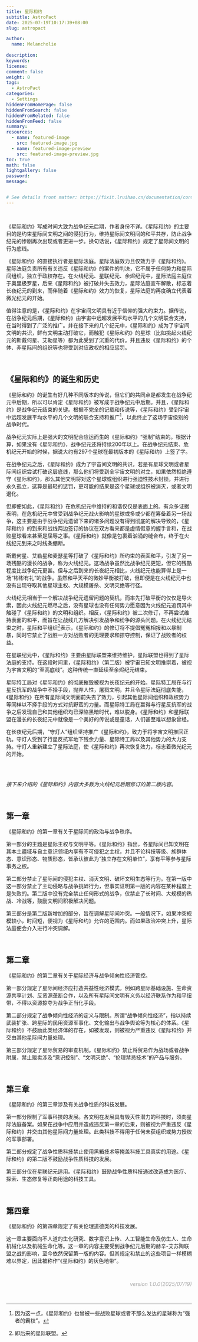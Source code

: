 ```yaml
---
title: 星际和约
subtitle: AstroPact
date: 2025-07-19T10:17:39+08:00
slug: astropact

author:
  name: Melancholie
  
description:
keywords:
license:
comment: false
weight: 0
tags:
  - AstroPact
categories:
  - Settings
hiddenFromHomePage: false
hiddenFromSearch: false
hiddenFromRelated: false
hiddenFromFeed: false
summary:
resources:
  - name: featured-image
    src: featured-image.jpg
  - name: featured-image-preview
    src: featured-image-preview.jpg
toc: true
math: false
lightgallery: false
password:
message:


# See details front matter: https://fixit.lruihao.cn/documentation/content-management/introduction/#front-matter
---
```


<!--more-->

<br/>

《星际和约》写成时间大致为战争纪元后期，作者身份不详。《星际和约》的主要目的是约束星际间文明之间的侵犯行为，维持星际间文明间的和平共存，防止战争纪元的惨剧再次出现或者更进一步。换句话说，《星际和约》规定了星际间文明的行为底线。

《星际和约》的直接执行者是星际法庭。星际法庭效力且仅效力于《星际和约》。星际法庭负责所有有关违反《星际和约》的案件的判决，它不属于任何势力和星际间组织，独立于政权存在。在火线纪元、星联纪元、余烬纪元中，星际法庭主庭位于奥里极罗星，后来《星际和约》被打破并失去效力，星际法庭宣布解散，标志着长夜纪元的到来，而伴随着《星际和约》效力的恢复，星际法庭的再度确立代表着微光纪元的开始。

值得注意的是，《星际和约》在宇宙间文明具有近乎信仰的强大约束力。据传说，在战争纪元后期，《星际和约》由宇宙中远超发展平均水平的几个文明联合支持，在当时得到了广泛的推广。并在接下来的几个纪元中，《星际和约》成为了宇宙间文明的共识，鲜有文明主动打破它，而触犯《星际和约》的星球（比如挑起火线纪元的斯戴何星、艾勒星等）都为此受到了沉重的代价。并且违反《星际和约》的个体、非星际间的组织等也将受到对应政权的相应惩罚。

<br/>

## 《星际和约》的诞生和历史

《星际和约》的诞生有好几种不同版本的传说，但它们的共同点是都发生在战争纪元中后期，所以可以肯定《星际和约》被写成于战争纪元中后期。并且，《星际和约》是战争纪元结束的关键。根据不完全的记载和传说等，《星际和约》受到宇宙中远超发展平均水平的几个文明的联合支持和推广[^1]，以此终止了这场宇宙级别的战争时代。

战争纪元实际上是强大的文明配合应运而生的《星际和约》“强制”结束的。根据计算，如果没有《星际和约》，战争纪元还将持续200年以上。在战争纪元结束、危机纪元开始的时候，据说大约有297个星球在最初版本的《星际和约》上签了字。

在战争纪元之后，《星际和约》成为了宇宙间文明的共识，若是有星球文明或者星际间组织尝试打破这层底线，那么他们将受到全宇宙文明的对立，如果依然拒绝遵守《星际和约》，那么其他文明将对这个星球或组织进行强迫性技术封锁，并进行永久孤立，这算是最轻的惩罚，更可能的结果是这个星球或组织被消灭，或者文明退化。

但即便如此，《星际和约》在危机纪元中维持的和谐仅仅是表面上的。有众多证据表明，在危机纪元中曾受到战争纪元战火影响的星球或多或少都在筹备着另一场战争，这主要是由于战争纪元遗留下来的诸多问题没有得到彻底的解决导致的，《星际和约》的到来和战线两边签订的协议在双方看来都是虚情假意的握手言和，在战败星球看来甚至是屈辱之事。《星际和约》就像是包裹着汹涌的缝合布，终于在火线纪元到来之时线条绷断。

斯戴何星、艾勒星和麦瑟星等打破了《星际和约》所约束的表面和平，引发了另一场残酷的漫长的战争，称为火线纪元。这场战争虽然比战争纪元更短，但它的残酷程度比战争纪元更甚。但与之后到来的长夜纪元相比，火线纪元也能算得上是一场“彬彬有礼”的战争。虽然和平天平的微妙平衡被打破，但即便是在火线纪元中也没有出现夺取其他星球主权、大规模屠杀、文明灭绝等行径。

火线纪元相当于一个解决战争纪元遗留问题的契机，而率先打破平衡的仅仅是导火索，因此火线纪元燃尽之后，没有星球也没有任何势力愿意因为火线纪元追罚其中触碰了《星际和约》的文明和组织。相反，《星际和约》被二次修订，不再尝试维持表面的和平，而旨在让战线几方解决引发战争和纷争的源头问题。在火线纪元结束之时，星际和平组织[^2]表示，《星际和约》的修订将不提倡冤冤相报和以暴制暴，同时它禁止了战胜一方对战败者的无理要求和掠夺控制，保证了战败者的权益。

在星联纪元中，《星际和约》主要由星际联盟来维持维护，星际联盟也得到了星际法庭的支持。在这段时间里，《星际和约》（第二版）被宇宙已知文明推崇着，被视为宇宙文明的“至高底线”。这种传统一直延续至余烬纪元结束。

星际特工局对《星际和约》的彻底摧毁被视为长夜纪元的开始。星际特工局在与行星反抗军的战争中不择手段，抛弃人性，屠戮文明，并且令星际法庭彻底失能，《星际和约》在所有星际间文明面前失去了效力，引起其他星际间组织和政权势力等同样以不择手段的方式对抗野蛮的力量。而星际特工局在赢得与行星反抗军的战争之后发现自己和其他组织均已深陷黑暗时代，难以脱身。《星际和约》和星际联盟在漫长的长夜纪元中就像是一个美好的传说或是童话，人们甚至难以想象曾经。

在长夜纪元后期，“守灯人”组织坚持推广《星际和约》，致力于将宇宙文明推回正轨。守灯人受到了行星反抗军地下残余力量、星际特工局以及其他势力的大力支持。守灯人重新建立了星际法庭，使《星际和约》再次恢复效力，标志着微光纪元的开始。

<br/>

<br/>

*接下来介绍的《星际和约》内容大多数为火线纪元后期修订的第二版内容。*

<br/>

## 第一章

《星际和约》的第一章有关于星际间的政治与战争秩序。

第一部分的主题是星际主权与文明平等。《星际和约》指出，各星际间已知文明在其本土疆域与自主意识领域内享有不可侵犯之主权，并且不论科技等级、族群体态、意识形态、物质形态，皆承认彼此为“独立存在文明单位”，享有平等参与星际事务之权。

第二部分禁止了星际间的侵犯主权、消灭文明、破坏文明生态等行为。在第一版中这一部分禁止了主动侵略与战争挑衅行为，但事实证明第一版的内容在某种程度上是失败的。第二版中没有完全禁止任何形式的战争，仅禁止了长时间、大规模的热战、冷战等，鼓励文明间积极解决问题。

第三部分是第二版新增加的部分，旨在调解星际间冲突。一般情况下，如果冲突规模较小，时间短，便视为《星际和约》允许的范围内。而如果政治冲突上升，星际法庭便会介入进行冲突调解。

<br/>

## 第二章

《星际和约》的第二章有关于星际经济与战争倾向性经济管控。

第一部分规定了星际间经济应打造共益性经济模式，例如跨星际基础设施、生命资源共享计划、反资源垄断合作，以及所有星际间文明有义务以经济联系作为和平纽带，不得以资源掠夺为战争正当化手段。

第二部分规定了战争倾向性经济的定义与限制。所谓“战争倾向性经济”，指以持续武装扩张、跨星际的民用资源军事化、文化输出与战争舆论等为核心的体系。《星际和约》不鼓励此类经济体的存在，如被发现，则被视为严重违反《星际和约》并交由其他星际间力量处理。

第三部分规定了星际贸易的审查机制。《星际和约》禁止将贸易作为战场或者战争附属，禁止贩卖涉及“意识控制”、“文明灭绝”、“伦理禁忌技术”的产品与服务。

<br/>

## 第三章

《星际和约》的第三章涉及有关战争性质的科技发展。

第一部分限制了军事科技的发展。各文明在发展具有毁灭性潜力的科技时，须向星际法庭备案。如果在战争中应用并造成违反第一章的后果，则被视为严重违反《星际和约》并交由其他星际间力量处理。此类科技不得用于任何未获组织或势力授权的军事部署。

第二部分规定了战争性质科技禁止使用黑箱技术等掩盖科技工具真实的用途。《星际和约》的第二版不鼓励战争性质科技的发展。

第三部分仅在星联纪元适用。《星际和约》鼓励战争性质科技通过改造成为医疗、探索、生态修复等正向用途的科技工具。

<br/>

## 第四章

《星际和约》的第四章规定了有关伦理道德类的科技发展。

这一章主要面向不人道的生化研究、数字意识上传、人工智能生命及仿生人、生命机械化以及机械生命化等。这一章的内容主要受到战争纪元后期的赫辛-艾苏陶联盟之战的影响，至今依然保留第一版的内容。但其规定和禁止的这些项目一样模糊难以界定，因此被称作“《星际和约》的灰色地带”。

<br/>

<div style="text-align:right;">
<font color=#A9A9A9> 

*version 1.0.0(2025/07/19)* 

</font>
</div>

<br/>




[^1]: 因为这一点，《星际和约》也曾被一些战败星球或者不那么发达的星球称为“强者的霸权”。
[^2]: 即后来的星际联盟。